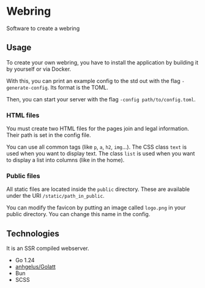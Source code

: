 # Webring

Software to create a webring

## Usage

To create your own webring, you have to install the application by building it by yourself or via Docker.

With this, you can print an example config to the std out with the flag `-generate-config`.
Its format is the TOML.

Then, you can start your server with the flag `-config path/to/config.toml`.

### HTML files
You must create two HTML files for the pages join and legal information.
Their path is set in the config file.

You can use all common tags (like `p`, `a`, `h2`, `img`...).
The CSS class `text` is used when you want to display text.
The class `list` is used when you want to display a list into columns (like in the home).

### Public files
All static files are located inside the `public` directory.
These are available under the URI `/static/path_in_public`.

You can modify the favicon by putting an image called `logo.png` in your public directory.
You can change this name in the config.

## Technologies

It is an SSR compiled webserver.

- Go 1.24
- [anhgelus/Golatt](https://github.com/anhgelus/golatt)
- Bun
- SCSS
